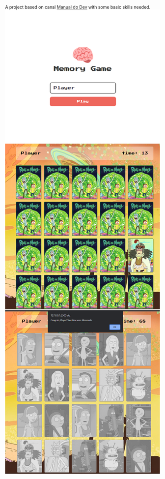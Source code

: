 A project based on canal [Manual do Dev](https://www.youtube.com/watch?v=NV88N1r2Qkg) with some basic skills needed.
![The Login](/images/preview/login.png)
![The start](/images/preview/game.png)
![The End](/images/preview/end.png)
